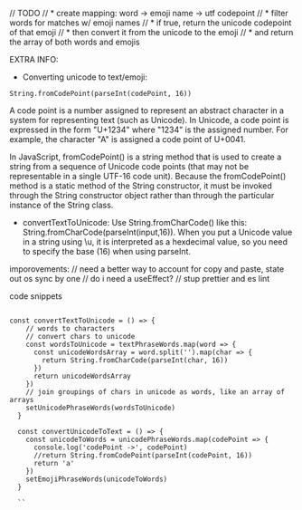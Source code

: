 // TODO
// * create mapping: word -> emoji name -> utf codepoint
// * filter words for matches w/ emoji names
// * if true, return the unicode codepoint of that emoji
// * then convert it from the unicode to the emoji 
// * and return the array of both words and emojis


EXTRA INFO: 
* Converting unicode to text/emoji:

``` 
String.fromCodePoint(parseInt(codePoint, 16))

```

A code point is a number assigned to represent an abstract character in a system for representing text (such as Unicode). In Unicode, a code point is expressed in the form "U+1234" where "1234" is the assigned number. For example, the character "A" is assigned a code point of U+0041.

In JavaScript, fromCodePoint() is a string method that is used to create a string from a sequence of Unicode code points (that may not be representable in a single UTF-16 code unit). Because the fromCodePoint() method is a static method of the String constructor, it must be invoked through the String constructor object rather than through the particular instance of the String class.

* convertTextToUnicode:
Use String.fromCharCode() like this: String.fromCharCode(parseInt(input,16)). When you put a Unicode value in a string using \u, it is interpreted as a hexdecimal value, so you need to specify the base (16) when using parseInt.

imporovements:
  // need a better way to account for copy and paste, state out os sync by one
  // do i need a useEffect?
  // stup prettier and es lint



code snippets

```

const convertTextToUnicode = () => {
    // words to characters
    // convert chars to unicode
    const wordsToUnicode = textPhraseWords.map(word => {
      const unicodeWordsArray = word.split('').map(char => {
        return String.fromCharCode(parseInt(char, 16))
      })
      return unicodeWordsArray
    })
    // join groupings of chars in unicode as words, like an array of arrays
    setUnicodePhraseWords(wordsToUnicode)
  }

  const convertUnicodeToText = () => {
    const unicodeToWords = unicodePhraseWords.map(codePoint => {
      console.log('codePoint ->', codePoint)
      //return String.fromCodePoint(parseInt(codePoint, 16))
      return 'a'
    })
    setEmojiPhraseWords(unicodeToWords)
  }

  ``
